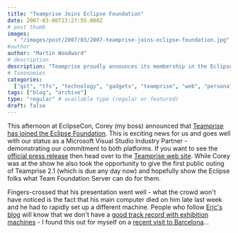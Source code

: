 ```yaml
---
title: "Teamprise Joins Eclipse Foundation"
date: 2007-03-06T23:27:55.000Z
# post thumb
images:
  - "/images/post/2007/03/2007-teamprise-joins-eclipse-foundation.jpg"
#author
author: "Martin Woodward"
# description
description: "Teamprise proudly announces its membership in the Eclipse Foundation at EclipseCon, reinforcing our commitment to innovation and collaboration."
# Taxonomies
categories:
  ["git", "tfs", "technology", "gadgets", "teamprise", "web", "personal"]
tags: ["blog", "archive"]
type: "regular" # available type (regular or featured)
draft: false
---
```


This afternoon at EclipseCon, Corey (my boss) announced that [Teamprise has joined the Eclipse Foundation](http://www.teamprise.com/news/2007/03/teamprise_joins_eclipse_foundation.html). This is exciting news for us and goes well with our status as a Microsoft Visual Studio Industry Partner - demonstrating our commitment to both platforms. If you want to see the [official press release](http://www.teamprise.com/news/2007/03/teamprise_joins_eclipse_foundation.html) then head over to the [Teamprise web site](http://www.teamprise.com/news/2007/03/teamprise_joins_eclipse_foundation.html). While Corey was at the show he also took the opportunity to give the first public outing of Teamprise 2.1 (which is due any day now) and hopefully show the Eclipse folks what Team Foundation Server can do for them.

Fingers-crossed that his presentation went well - what the crowd won't have noticed is the fact that his main computer died on him late last week and he had to rapidly set up a different machine. People who follow [Eric's blog](http://www.ericsink.com/) will know that we don't have a [good track record with exhibition machines](http://www.ericsink.com/entries/tech_06jun2005.html) - I found this out for myself on a [recent visit to Barcelona](http://www.woodwardweb.com/personal/000300.html)...

